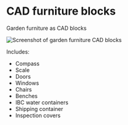 # CAD furniture blocks

Garden furniture as CAD blocks

![Screenshot of garden furniture CAD blocks](https://res.cloudinary.com/growdigital/image/upload/v1675858091/blocks-furniture-screenshot.png)

Includes:

* Compass
* Scale
* Doors
* Windows
* Chairs
* Benches
* IBC water containers
* Shipping container
* Inspection covers

